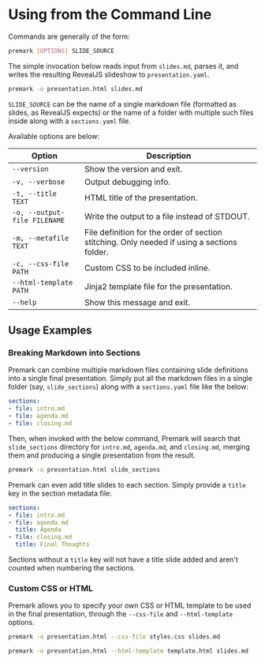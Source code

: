 # Using from the Command Line

Commands are generally of the form:
```bash
premark [OPTIONS] SLIDE_SOURCE
```

The simple invocation below reads input from `slides.md`, parses it, and writes the resulting RevealJS slideshow to `presentation.yaml`.
```bash
premark -o presentation.html slides.md
```

`SLIDE_SOURCE` can be the name of a single markdown file (formatted as slides, as RevealJS expects) or the name of a folder with multiple such files inside along with a `sections.yaml` file.

Available options are below:

| Option                     | Description
|----------------------------|-----------------------------------------------|
|`--version`                 | Show the version and exit.                    |
|`-v, --verbose`             | Output debugging info.                        |
|`-t, --title TEXT`          |  HTML title of the presentation.              |
|`-o, --output-file FILENAME`|  Write the output to a file instead of STDOUT.|
|`-m, --metafile TEXT`       |  File definition for the order of section stitching. Only needed if using a sections folder.|
|`-c, --css-file PATH`       |  Custom CSS to be included inline.            |
|`--html-template PATH`      |  Jinja2 template file for the presentation.   |
|`--help`                    |  Show this message and exit.                  |

## Usage Examples

### Breaking Markdown into Sections

Premark can combine multiple markdown files containing slide definitions into a single final presentation.
Simply put all the markdown files in a single folder (say, `slide_sections`) along with a `sections.yaml` file like the below:

```yaml
sections:
- file: intro.md
- file: agenda.md
- file: closing.md
```

Then, when invoked with the below command, Premark will search that `slide_sections` directory for `intro.md`, `agenda.md`, and `closing.md`, merging them and producing a single presentation from the result.

```bash
premark -o presentation.html slide_sections
```

Premark can even add title slides to each section.
Simply provide a `title` key in the section metadata file:
```yaml
sections:
- file: intro.md
- file: agenda.md
  title: Agenda
- file: closing.md
  title: Final Thoughts
```

Sections without a `title` key will not have a title slide added and aren't counted when numbering the sections.

### Custom CSS or HTML

Premark allows you to specify your own CSS or HTML template to be used in the final presentation, through the `--css-file` and `--html-template` options.

```bash
premark -o presentation.html --css-file styles.css slides.md
```
```bash
premark -o presentation.html --html-template template.html slides.md
```
